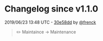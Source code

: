 # Changelog since v1.1.0

2019/06/23 13:48 UTC - [30e58dd](https://github.com/hassio-addons/addon-mqtt/commit/30e58ddf6dbc592d8d3ff65ed5a82814d42a6443) by [@frenck](https://github.com/frenck)
> :pencil2: Maintaince -> Maintenance 

